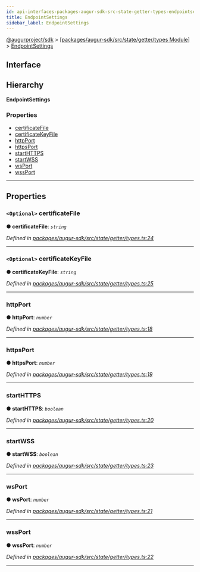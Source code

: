 ```yaml
---
id: api-interfaces-packages-augur-sdk-src-state-getter-types-endpointsettings
title: EndpointSettings
sidebar_label: EndpointSettings
---
```


[@augurproject/sdk](api-readme.md) > [[packages/augur-sdk/src/state/getter/types Module]](api-modules-packages-augur-sdk-src-state-getter-types-module.md) > [EndpointSettings](api-interfaces-packages-augur-sdk-src-state-getter-types-endpointsettings.md)

## Interface

## Hierarchy

**EndpointSettings**

### Properties

* [certificateFile](api-interfaces-packages-augur-sdk-src-state-getter-types-endpointsettings.md#certificatefile)
* [certificateKeyFile](api-interfaces-packages-augur-sdk-src-state-getter-types-endpointsettings.md#certificatekeyfile)
* [httpPort](api-interfaces-packages-augur-sdk-src-state-getter-types-endpointsettings.md#httpport)
* [httpsPort](api-interfaces-packages-augur-sdk-src-state-getter-types-endpointsettings.md#httpsport)
* [startHTTPS](api-interfaces-packages-augur-sdk-src-state-getter-types-endpointsettings.md#starthttps)
* [startWSS](api-interfaces-packages-augur-sdk-src-state-getter-types-endpointsettings.md#startwss)
* [wsPort](api-interfaces-packages-augur-sdk-src-state-getter-types-endpointsettings.md#wsport)
* [wssPort](api-interfaces-packages-augur-sdk-src-state-getter-types-endpointsettings.md#wssport)

---

## Properties

<a id="certificatefile"></a>

### `<Optional>` certificateFile

**● certificateFile**: *`string`*

*Defined in [packages/augur-sdk/src/state/getter/types.ts:24](https://github.com/AugurProject/augur/blob/bae2172ca0/packages/augur-sdk/src/state/getter/types.ts#L24)*

___
<a id="certificatekeyfile"></a>

### `<Optional>` certificateKeyFile

**● certificateKeyFile**: *`string`*

*Defined in [packages/augur-sdk/src/state/getter/types.ts:25](https://github.com/AugurProject/augur/blob/bae2172ca0/packages/augur-sdk/src/state/getter/types.ts#L25)*

___
<a id="httpport"></a>

###  httpPort

**● httpPort**: *`number`*

*Defined in [packages/augur-sdk/src/state/getter/types.ts:18](https://github.com/AugurProject/augur/blob/bae2172ca0/packages/augur-sdk/src/state/getter/types.ts#L18)*

___
<a id="httpsport"></a>

###  httpsPort

**● httpsPort**: *`number`*

*Defined in [packages/augur-sdk/src/state/getter/types.ts:19](https://github.com/AugurProject/augur/blob/bae2172ca0/packages/augur-sdk/src/state/getter/types.ts#L19)*

___
<a id="starthttps"></a>

###  startHTTPS

**● startHTTPS**: *`boolean`*

*Defined in [packages/augur-sdk/src/state/getter/types.ts:20](https://github.com/AugurProject/augur/blob/bae2172ca0/packages/augur-sdk/src/state/getter/types.ts#L20)*

___
<a id="startwss"></a>

###  startWSS

**● startWSS**: *`boolean`*

*Defined in [packages/augur-sdk/src/state/getter/types.ts:23](https://github.com/AugurProject/augur/blob/bae2172ca0/packages/augur-sdk/src/state/getter/types.ts#L23)*

___
<a id="wsport"></a>

###  wsPort

**● wsPort**: *`number`*

*Defined in [packages/augur-sdk/src/state/getter/types.ts:21](https://github.com/AugurProject/augur/blob/bae2172ca0/packages/augur-sdk/src/state/getter/types.ts#L21)*

___
<a id="wssport"></a>

###  wssPort

**● wssPort**: *`number`*

*Defined in [packages/augur-sdk/src/state/getter/types.ts:22](https://github.com/AugurProject/augur/blob/bae2172ca0/packages/augur-sdk/src/state/getter/types.ts#L22)*

___

